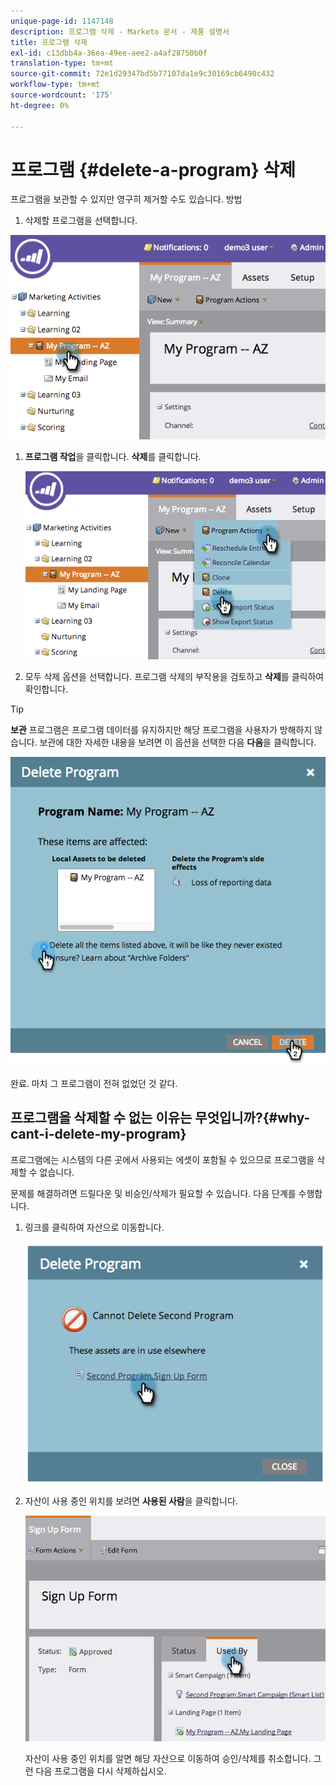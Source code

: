 ```yaml
---
unique-page-id: 1147148
description: 프로그램 삭제 - Marketo 문서 - 제품 설명서
title: 프로그램 삭제
exl-id: c13dbb4a-36ea-49ee-aee2-a4af28750b0f
translation-type: tm+mt
source-git-commit: 72e1d29347bd5b77107da1e9c30169cb6490c432
workflow-type: tm+mt
source-wordcount: '175'
ht-degree: 0%

---
```


# 프로그램 {#delete-a-program} 삭제

프로그램을 보관할 수 있지만 영구히 제거할 수도 있습니다. 방법

1. 삭제할 프로그램을 선택합니다.

![](assets/image2014-9-23-15-3a40-3a57.png)

1. **프로그램 작업**&#x200B;을 클릭합니다. **삭제**&#x200B;를 클릭합니다.

   ![](assets/image2014-9-23-15-3a41-3a11.png)

1. 모두 삭제 옵션을 선택합니다. 프로그램 삭제의 부작용을 검토하고 **삭제**&#x200B;를 클릭하여 확인합니다.

>[!TIP]
>
>**보관** 프로그램은 프로그램 데이터를 유지하지만 해당 프로그램을 사용자가 방해하지 않습니다. 보관에 대한 자세한 내용을 보려면 이 옵션을 선택한 다음 **다음**&#x200B;을 클릭합니다.

![](assets/2017-05-05-15-04-15.png)

완료. 마치 그 프로그램이 전혀 없었던 것 같다.

## 프로그램을 삭제할 수 없는 이유는 무엇입니까?{#why-cant-i-delete-my-program}

프로그램에는 시스템의 다른 곳에서 사용되는 에셋이 포함될 수 있으므로 프로그램을 삭제할 수 없습니다.

문제를 해결하려면 드릴다운 및 비승인/삭제가 필요할 수 있습니다. 다음 단계를 수행합니다.

1. 링크를 클릭하여 자산으로 이동합니다.

   ![](assets/image2014-9-23-15-3a42-3a10.png)

1. 자산이 사용 중인 위치를 보려면 **사용된 사람**&#x200B;을 클릭합니다.

   ![](assets/image2014-9-23-15-3a42-3a57.png)

   자산이 사용 중인 위치를 알면 해당 자산으로 이동하여 승인/삭제를 취소합니다. 그런 다음 프로그램을 다시 삭제하십시오.
